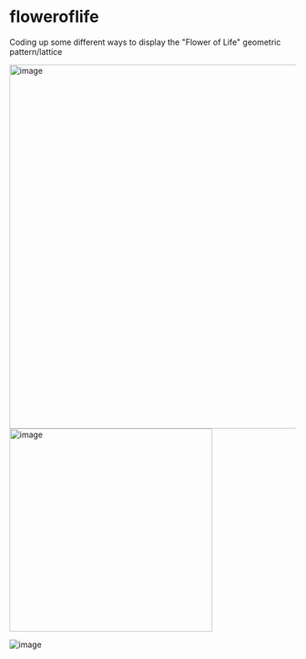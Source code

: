 # floweroflife

Coding up some different ways to display the "Flower of Life" geometric pattern/lattice

<img width="638" alt="image" src="https://github.com/user-attachments/assets/13a31777-1338-4024-875d-f9ae2cd9d030">
<img width="356" alt="image" src="https://github.com/user-attachments/assets/5f13be9d-ee6b-45c2-b41c-3972b10eda8f">



![image](https://github.com/user-attachments/assets/3a9fa9d8-c696-482c-b57c-99b29d737786)
